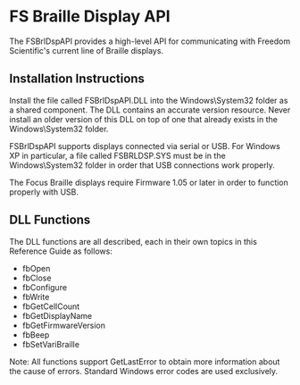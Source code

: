 # FS Braille Display API

The FSBrlDspAPI provides a high-level API for communicating with Freedom
Scientific\'s current line of Braille displays.

## Installation Instructions

Install the file called FSBrlDspAPI.DLL into the Windows\\System32
folder as a shared component. The DLL contains an accurate version
resource. Never install an older version of this DLL on top of one that
already exists in the Windows\\System32 folder.

FSBrlDspAPI supports displays connected via serial or USB. For Windows
XP in particular, a file called FSBRLDSP.SYS must be in the
Windows\\System32 folder in order that USB connections work properly.

The Focus Braille displays require Firmware 1.05 or later in order to
function properly with USB.

## DLL Functions

The DLL functions are all described, each in their own topics in this
Reference Guide as follows:

- fbOpen
- fbClose
- fbConfigure
- fbWrite
- fbGetCellCount
- fbGetDisplayName
- fbGetFirmwareVersion
- fbBeep
- fbSetVariBraille

Note: All functions support GetLastError to obtain more information
about the cause of errors. Standard Windows error codes are used
exclusively.
